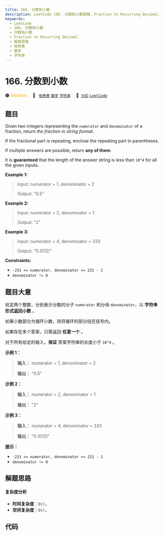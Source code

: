 ```yaml
---
title: 166. 分数到小数
description: LeetCode 166. 分数到小数题解，Fraction to Recurring Decimal，包含解题思路、复杂度分析以及完整的 JavaScript 代码实现。
keywords:
  - LeetCode
  - 166. 分数到小数
  - 分数到小数
  - Fraction to Recurring Decimal
  - 解题思路
  - 哈希表
  - 数学
  - 字符串
---
```


# 166. 分数到小数

🟠 <font color=#ffb800>Medium</font>&emsp; 🔖&ensp; [`哈希表`](/tag/hash-table.md) [`数学`](/tag/math.md) [`字符串`](/tag/string.md)&emsp; 🔗&ensp;[`力扣`](https://leetcode.cn/problems/fraction-to-recurring-decimal) [`LeetCode`](https://leetcode.com/problems/fraction-to-recurring-decimal)

## 题目

Given two integers representing the `numerator` and `denominator` of a
fraction, return _the fraction in string format_.

If the fractional part is repeating, enclose the repeating part in
parentheses.

If multiple answers are possible, return **any of them**.

It is **guaranteed** that the length of the answer string is less than `10^4`
for all the given inputs.



**Example 1:**

> Input: numerator = 1, denominator = 2
> 
> Output: "0.5"

**Example 2:**

> Input: numerator = 2, denominator = 1
> 
> Output: "2"

**Example 3:**

> Input: numerator = 4, denominator = 333
> 
> Output: "0.(012)"

**Constraints:**

  * `-231 <= numerator, denominator <= 231 - 1`
  * `denominator != 0`


## 题目大意

给定两个整数，分别表示分数的分子 `numerator` 和分母 `denominator`，以 **字符串形式返回小数** 。

如果小数部分为循环小数，则将循环的部分括在括号内。

如果存在多个答案，只需返回 **任意一个** 。

对于所有给定的输入，**保证** 答案字符串的长度小于 `10^4` 。



**示例 1：**

> 
> 
> 
> 
> 
> **输入：** numerator = 1, denominator = 2
> 
> **输出：** "0.5"
> 
> 

**示例 2：**

> 
> 
> 
> 
> 
> **输入：** numerator = 2, denominator = 1
> 
> **输出：** "2"
> 
> 

**示例 3：**

> 
> 
> 
> 
> 
> **输入：** numerator = 4, denominator = 333
> 
> **输出：** "0.(012)"
> 
> 



**提示：**

  * `-231 <= numerator, denominator <= 231 - 1`
  * `denominator != 0`


## 解题思路

#### 复杂度分析

- **时间复杂度**：`O()`，
- **空间复杂度**：`O()`，

## 代码

```javascript

```